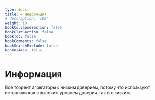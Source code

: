 ```yaml
---
type: docs
title: ➡️ Информация
# description: "IDK"
weight: 10
bookCollapseSection: false
bookFlatSection: false
bookToc: false
bookComments: false
bookSearchExclude: false
bookHidden: false
---
```


# Информация

Все торрент агрегаторы с низким доверием, потому что используют источники как с высоким уровнем доверия, так и с низким.
